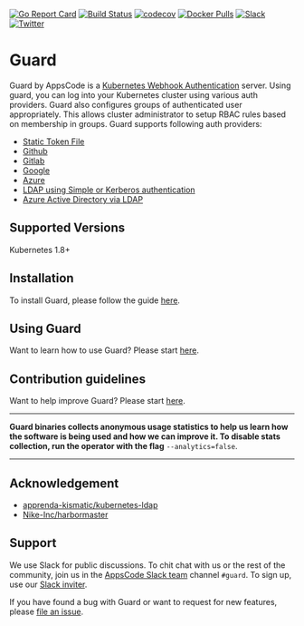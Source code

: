 [![Go Report Card](https://goreportcard.com/badge/github.com/appscode/guard)](https://goreportcard.com/report/github.com/appscode/guard)
[![Build Status](https://travis-ci.org/appscode/guard.svg?branch=master)](https://travis-ci.org/appscode/guard)
[![codecov](https://codecov.io/gh/appscode/guard/branch/master/graph/badge.svg)](https://codecov.io/gh/appscode/guard)
[![Docker Pulls](https://img.shields.io/docker/pulls/appscode/guard.svg)](https://hub.docker.com/r/appscode/guard/)
[![Slack](https://slack.appscode.com/badge.svg)](https://slack.appscode.com)
[![Twitter](https://img.shields.io/twitter/follow/appscodehq.svg?style=social&logo=twitter&label=Follow)](https://twitter.com/intent/follow?screen_name=AppsCodeHQ)

# Guard
Guard by AppsCode is a [Kubernetes Webhook Authentication](https://kubernetes.io/docs/admin/authentication/#webhook-token-authentication) server. Using guard, you can log into your Kubernetes cluster using various auth providers. Guard also configures groups of authenticated user appropriately. This allows cluster administrator to setup RBAC rules based on membership in groups. Guard supports following auth providers:

- [Static Token File](https://appscode.com/products/guard/0.2.0/guides/authenticator/static_token_file/)
- [Github](https://appscode.com/products/guard/0.2.0/guides/authenticator/github/)
- [Gitlab](https://appscode.com/products/guard/0.2.0/guides/authenticator/gitlab/)
- [Google](https://appscode.com/products/guard/0.2.0/guides/authenticator/google/)
- [Azure](https://appscode.com/products/guard/0.2.0/guides/authenticator/azure/)
- [LDAP using Simple or Kerberos authentication](https://appscode.com/products/guard/0.2.0/guides/authenticator/ldap/)
- [Azure Active Directory via LDAP](https://appscode.com/products/guard/0.2.0/guides/authenticator/ldap_azure/)

## Supported Versions
Kubernetes 1.8+

## Installation
To install Guard, please follow the guide [here](https://appscode.com/products/guard/0.2.0/setup/install/).

## Using Guard
Want to learn how to use Guard? Please start [here](https://appscode.com/products/guard/0.2.0/).

## Contribution guidelines
Want to help improve Guard? Please start [here](https://appscode.com/products/guard/0.2.0/welcome/contributing/).

---

**Guard binaries collects anonymous usage statistics to help us learn how the software is being used and how we can improve it. To disable stats collection, run the operator with the flag** `--analytics=false`.

---

## Acknowledgement

- [apprenda-kismatic/kubernetes-ldap](https://github.com/apprenda-kismatic/kubernetes-ldap)
- [Nike-Inc/harbormaster](https://github.com/Nike-Inc/harbormaster)

## Support
We use Slack for public discussions. To chit chat with us or the rest of the community, join us in the [AppsCode Slack team](https://appscode.slack.com/messages/C8M8HANQ0/details/) channel `#guard`. To sign up, use our [Slack inviter](https://slack.appscode.com/).

If you have found a bug with Guard or want to request for new features, please [file an issue](https://github.com/appscode/guard/issues/new).
